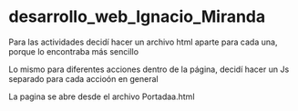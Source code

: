 # desarrollo_web_Ignacio_Miranda

Para las actividades decidí hacer un archivo html aparte para cada una, porque lo encontraba más sencillo


Lo mismo para diferentes acciones dentro de la página, decidí hacer un Js separado para cada accioón en general

La pagina se abre desde el archivo Portadaa.html
